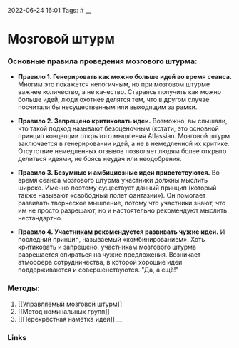 2022-06-24 16:01
Tags: #
__
# Мозговой штурм
### Основные правила проведения мозгового штурма:
- **Правило 1. Генерировать как можно больше идей во время сеанса.**
Многим это покажется нелогичным, но при мозговом штурме важнее количество, а не качество. Стараясь получить как можно больше идей, люди охотнее делятся тем, что в другом случае посчитали бы несущественным или выходящим за рамки.

- **Правило 2. Запрещено критиковать идеи.**
Возможно, вы слышали, что такой подход называют безоценочным (кстати, это основной принцип концепции открытого мышления Atlassian. Мозговой штурм заключается в генерировании идей, а не в немедленной их критике. Отсутствие немедленных отзывов позволяет людям более открыто делиться идеями, не боясь неудач или неодобрения.

- **Правило 3. Безумные и амбициозные идеи приветствуются.**
Во время сеанса мозгового штурма участники должны мыслить широко. Именно поэтому существует данный принцип (который также называют «свободный полет фантазии»). Он помогает развивать творческое мышление, потому что участники знают, что им не просто разрешают, но и настоятельно рекомендуют мыслить нестандартно.

- **Правило 4. Участникам рекомендуется развивать чужие идеи.**
И последний принцип, называемый «комбинированием». Хоть критиковать и запрещено, участникам мозгового штурма разрешается опираться на чужие предложения. Возникает атмосфера сотрудничества, в которой хорошие идеи поддерживаются и совершенствуются. "Да, а ещё!"

### Методы:
1. [[Управляемый мозговой штурм]]
2. [[Метод номинальных групп]]
3. [[Перекрёстная намётка идей]]
__
### Links
